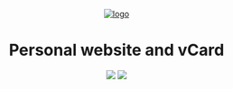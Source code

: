<p align="center">
<a href="https://josenunes.xyz">
<img src="https://res.cloudinary.com/jcmnunes/image/upload/v1542884635/josenunesxyz/jn_logo.svg" alt="logo" />
</a>
<p>
<h1 align="center">Personal website and vCard</h1>
<div align="center">
<a href="https://github.com/prettier/prettier"><img src="https://img.shields.io/badge/code_style-prettier-ff69b4.svg?style=flat-square" /></a>
<a href="https://github.com/styled-components/styled-components"><img src="https://img.shields.io/badge/style-%F0%9F%92%85%20styled--components-orange.svg?colorB=daa357&colorA=db748e" /></a>
</div>
